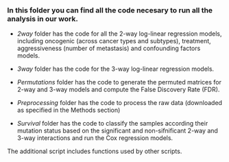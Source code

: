 ### In this folder you can find all the code necesary to run all the analysis in our work.

- *2way* folder has the code for all the 2-way log-linear regression models, including oncogenic (across cancer types and subtypes), treatment, aggressiveness (number of metastasis) and confounding factors models.

- *3way* folder has the code for the 3-way log-linear regression models.

- *Permutations* folder has the code to generate the permuted matrices for 2-way and 3-way models and compute the False Discovery Rate (FDR).

- *Preprocessing* folder has the code to process the raw data (downloaded as specified in the Methods section)

- *Survival* folder has the code to classify the samples according their mutation status based on the significant and non-sifnificant 2-way and 3-way interactions and run the Cox regression models.

The additional script includes functions used by other scripts.